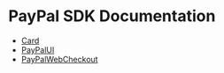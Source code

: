 # PayPal SDK Documentation

- [Card](Card)
- [PayPalUI](PayPalUI)
- [PayPalWebCheckout](PayPalWebCheckout)
